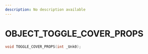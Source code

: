 ```yaml
---
description: No description available 
---
```


# OBJECT\_TOGGLE_COVER_PROPS

```cpp
void TOGGLE_COVER_PROPS(int _Unk0);
```